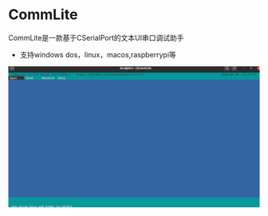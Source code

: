 # CommLite

CommLite是一款基于CSerialPort的文本UI串口调试助手

* 支持windows dos，linux，macos,raspberrypi等

![image](./pic/commlite.gif)